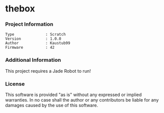 thebox
================



### Project Information
```
Type              : Scratch
Version           : 1.0.0
Author            : Kaustub99
Firmware          : 42
```

### Additional Information
This project requires a Jade Robot to run!

### License
This software is provided "as is" without any expressed or implied warranties.  In no case shall the author or any contributors be liable for any damages caused by the use of this software.

